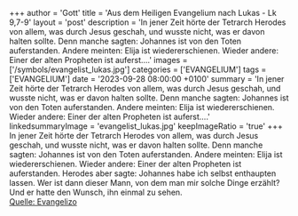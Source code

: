 +++
author = 'Gott'
title = 'Aus dem Heiligen Evangelium nach Lukas - Lk 9,7-9'
layout = 'post'
description = 'In jener Zeit hörte der Tetrarch Herodes von allem, was durch Jesus geschah, und wusste nicht, was er davon halten sollte. Denn manche sagten: Johannes ist von den Toten auferstanden. Andere meinten: Elija ist wiedererschienen. Wieder andere: Einer der alten Propheten ist auferst....'
images = ['/symbols/evangelist_lukas.jpg']
categories = ['EVANGELIUM']
tags = ['EVANGELIUM']
date = '2023-09-28 08:00:00 +0100'
summary = 'In jener Zeit hörte der Tetrarch Herodes von allem, was durch Jesus geschah, und wusste nicht, was er davon halten sollte. Denn manche sagten: Johannes ist von den Toten auferstanden. Andere meinten: Elija ist wiedererschienen. Wieder andere: Einer der alten Propheten ist auferst....'
linkedsummaryImage = 'evangelist_lukas.jpg'
keepImageRatio = 'true'
+++
In jener Zeit hörte der Tetrarch Herodes von allem, was durch Jesus geschah, und wusste nicht, was er davon halten sollte. Denn manche sagten: Johannes ist von den Toten auferstanden.
Andere meinten: Elija ist wiedererschienen. Wieder andere: Einer der alten Propheten ist auferstanden.<!--more-->
Herodes aber sagte: Johannes habe ich selbst enthaupten lassen. Wer ist dann dieser Mann, von dem man mir solche Dinge erzählt? Und er hatte den Wunsch, ihn einmal zu sehen.<br> [Quelle: Evangelizo](https://evangeliumtagfuertag.org/DE/gospel)